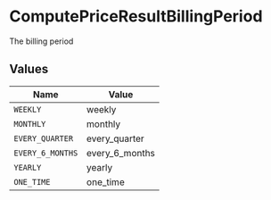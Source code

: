 # ComputePriceResultBillingPeriod

The billing period


## Values

| Name             | Value            |
| ---------------- | ---------------- |
| `WEEKLY`         | weekly           |
| `MONTHLY`        | monthly          |
| `EVERY_QUARTER`  | every_quarter    |
| `EVERY_6_MONTHS` | every_6_months   |
| `YEARLY`         | yearly           |
| `ONE_TIME`       | one_time         |